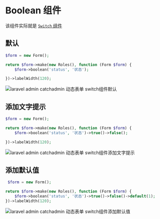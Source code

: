 # Boolean 组件

该组件实际就是 [`Switch` 组件](https://element-plus.org/zh-CN/component/switch.html)

## 默认

```php
$form = new Form();

return $form->make(new Roles(), function (Form $form) {
    $form->boolean('status', '状态');

})->labelWidth(120);
```

![laravel admin catchadmin 动态表单 switch组件默认](/docs/assets/images/switch.png)

## 添加文字提示

```php
$form = new Form();

return $form->make(new Roles(), function (Form $form) {
    $form->boolean('status', '状态')->true()->false();

})->labelWidth(120);
```

![laravel admin catchadmin 动态表单 switch组件添加文字提示](/docs/assets/images/switch1.jpg)

## 添加默认值

```php
 $form = new Form();

return $form->make(new Roles(), function (Form $form) {
    $form->boolean('status', '状态')->true()->false()->default(1);
})->labelWidth(120);
```

![laravel admin catchadmin 动态表单 switch组件添加默认值](/docs/assets/images/switch2.jpg)
